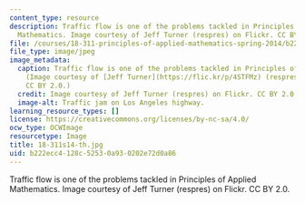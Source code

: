 ```yaml
---
content_type: resource
description: Traffic flow is one of the problems tackled in Principles of Applied
  Mathematics. Image courtesy of Jeff Turner (respres) on Flickr. CC BY 2.0.
file: /courses/18-311-principles-of-applied-mathematics-spring-2014/b222ecc4128c52530a930202e72d0a86_18-311s14-th.jpg
file_type: image/jpeg
image_metadata:
  caption: Traffic flow is one of the problems tackled in Principles of Applied Mathematics.
    (Image courtesy of [Jeff Turner](https://flic.kr/p/4STFMz) (respres) on Flickr.
    CC BY 2.0.)
  credit: Image courtesy of Jeff Turner (respres) on Flickr. CC BY 2.0.
  image-alt: Traffic jam on Los Angeles highway.
learning_resource_types: []
license: https://creativecommons.org/licenses/by-nc-sa/4.0/
ocw_type: OCWImage
resourcetype: Image
title: 18-311s14-th.jpg
uid: b222ecc4-128c-5253-0a93-0202e72d0a86
---
```

Traffic flow is one of the problems tackled in Principles of Applied Mathematics. Image courtesy of Jeff Turner (respres) on Flickr. CC BY 2.0.